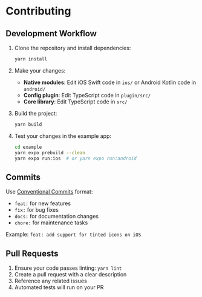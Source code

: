 # Contributing

## Development Workflow

1. Clone the repository and install dependencies:
   ```bash
   yarn install
   ```

2. Make your changes:
   - **Native modules**: Edit iOS Swift code in `ios/` or Android Kotlin code in `android/`
   - **Config plugin**: Edit TypeScript code in `plugin/src/`
   - **Core library**: Edit TypeScript code in `src/`

3. Build the project:
   ```bash
   yarn build
   ```

4. Test your changes in the example app:
   ```bash
   cd example
   yarn expo prebuild --clean
   yarn expo run:ios  # or yarn expo run:android
   ```

## Commits

Use [Conventional Commits](https://www.conventionalcommits.org/en/v1.0.0/#summary) format:

- `feat:` for new features
- `fix:` for bug fixes
- `docs:` for documentation changes
- `chore:` for maintenance tasks

Example: `feat: add support for tinted icons on iOS`

## Pull Requests

1. Ensure your code passes linting: `yarn lint`
2. Create a pull request with a clear description
3. Reference any related issues
4. Automated tests will run on your PR
